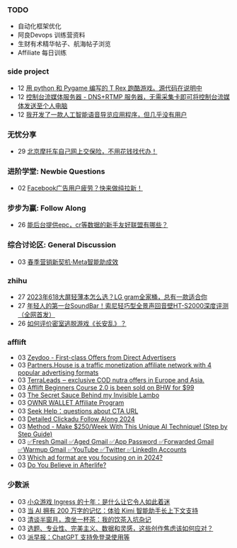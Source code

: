 ### TODO
-  自动化框架优化
-  阿良Devops 训练营资料
-  生财有术精华帖子、航海帖子浏览
-  Affiliate 每日训练

### side project
<!-- sideproject:START -->
-  12 [用 python 和 Pygame 编写的 T Rex 跑酷游戏。源代码在说明中](https://www.youtube.com/watch?v=pZySIXSelCA)
-  12 [控制台流媒体服务器 - DNS+RTMP 服务器，无需采集卡即可将控制台流媒体发送至个人电脑](https://github.com/Aioros/console-streaming-server)
-  12 [我开发了一款人工智能语音导览应用程序，但几乎没有用户](https://www.reddit.com/r/SideProject/comments/18gpp0e/ive_built_an_ai_audio_tour_app_but_have_almost_no/)<!-- sideproject:END -->


### 无忧分享
<!-- ruyo:START -->
-  29 [北京摩托车自己网上交保险，不用花钱找代办！](https://51.ruyo.net/18634.html)<!-- ruyo:END -->

### 进阶学堂: Newbie Questions
<!-- advertcn1:START -->
-  02 [Facebook广告用户疲劳？快来做纯拉新！](https://www.advertcn.com/thread-114556-1-1.html)<!-- advertcn1:END -->

### 步步为赢: Follow Along
<!-- advertcn2:START -->
-  26 [能后台提供epc，cr等数据的新手友好联盟有哪些？](https://www.advertcn.com/thread-114470-1-1.html)<!-- advertcn2:END -->

### 综合讨论区: General Discussion
<!-- advertcn3:START -->
-  03 [春季营销新契机·Meta智能助成效](https://www.advertcn.com/thread-114561-1-1.html)<!-- advertcn3:END -->


### zhihu
<!-- zhihu:START -->
-  27 [2023年618大屏轻薄本怎么选？LG gram全家桶，总有一款适合你](http://zhuanlan.zhihu.com/p/632641888?utm_campaign=rss&utm_medium=rss&utm_source=rss&utm_content=title)
-  27 [年轻人的第一台SoundBar！索尼轻巧型全景声回音壁HT-S2000深度评测（全网首发）](http://zhuanlan.zhihu.com/p/630990296?utm_campaign=rss&utm_medium=rss&utm_source=rss&utm_content=title)
-  26 [如何评价密室逃脱游戏《长安乱》？](http://www.zhihu.com/question/563950552/answer/3045961312?utm_campaign=rss&utm_medium=rss&utm_source=rss&utm_content=title)<!-- zhihu:END -->

### afflift
<!-- afflift:START -->
-  03 [Zeydoo - First-class Offers from Direct Advertisers](https://afflift.com/f/threads/zeydoo-first-class-offers-from-direct-advertisers.4373/)
-  03 [Partners.House is a traffic monetization affiliate network with 4 popular advertising formats](https://afflift.com/f/threads/partners-house-is-a-traffic-monetization-affiliate-network-with-4-popular-advertising-formats.12128/)
-  03 [TerraLeads ‒ exclusive COD nutra offers in Europe and Asia.](https://afflift.com/f/threads/terraleads-%E2%80%92-exclusive-cod-nutra-offers-in-europe-and-asia.3287/)
-  03 [Afflift Beginners Course 2.0 is been sold on BHW for $99](https://afflift.com/f/threads/afflift-beginners-course-2-0-is-been-sold-on-bhw-for-99.12909/)
-  03 [The Secret Sauce Behind my Invisible Lambo](https://afflift.com/f/threads/the-secret-sauce-behind-my-invisible-lambo.12845/)
-  03 [OWNR WALLET Affiliate Program](https://afflift.com/f/threads/ownr-wallet-affiliate-program.9733/)
-  03 [Seek Help：questions about CTA URL](https://afflift.com/f/threads/seek-help%EF%BC%9Aquestions-about-cta-url.12910/)
-  03 [Detailed Clickadu Follow Along 2024](https://afflift.com/f/threads/detailed-clickadu-follow-along-2024.12883/)
-  03 [Method - Make $250/Week With This Unique AI Technique! &lpar;Step by Step Guide&rpar;](https://afflift.com/f/threads/method-make-250-week-with-this-unique-ai-technique-step-by-step-guide.12903/)
-  03 [✅Fresh Gmail ✅Aged Gmail ✅App Password ✅Forwarded Gmail ✅Warmup Gmail ✅YouTube ✅Twitter ✅LinkedIn Accounts](https://afflift.com/f/threads/%E2%9C%85fresh-gmail-%E2%9C%85aged-gmail-%E2%9C%85app-password-%E2%9C%85forwarded-gmail-%E2%9C%85warmup-gmail-%E2%9C%85youtube-%E2%9C%85twitter-%E2%9C%85linkedin-accounts.12815/)
-  03 [Which ad format are you focusing on in 2024?](https://afflift.com/f/threads/which-ad-format-are-you-focusing-on-in-2024.12222/)
-  03 [Do You Believe in Afterlife?](https://afflift.com/f/threads/do-you-believe-in-afterlife.12912/)<!-- afflift:END -->

### 少数派
<!-- sspai:START -->
-  03 [小众游戏 Ingress 的十年：是什么让它令人如此着迷](https://sspai.com/prime/story/ingress-ten-years)
-  03 [当 AI 拥有 200 万字的记忆：体验 Kimi 智能助手长上下文支持](https://sspai.com/post/87797)
-  03 [清谈半窗月，澹坐一杯茶：我的饮茶入坑杂记](https://sspai.com/post/87788)
-  03 [选题、专业性、完美主义、数据和灵感，这些创作焦虑该如何应对？](https://sspai.com/post/87015)
-  03 [派早报：ChatGPT 支持免登录使用等](https://sspai.com/post/87773)<!-- sspai:END -->
